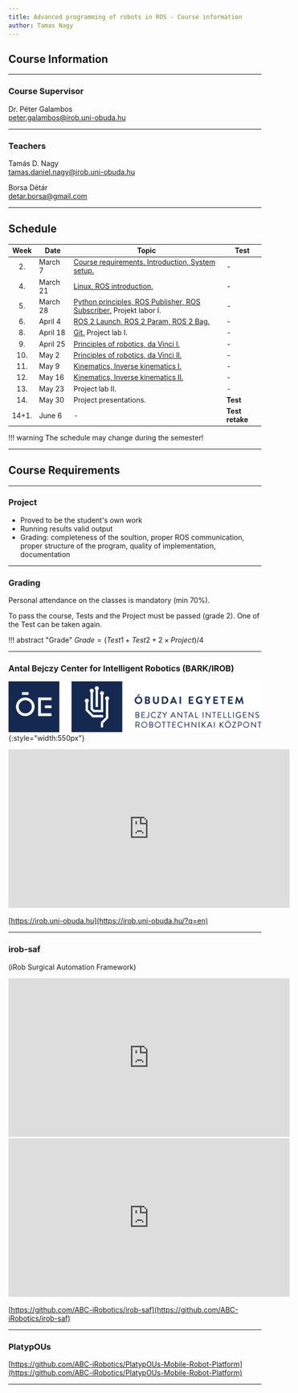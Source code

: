 ```yaml
---
title: Advanced programming of robots in ROS - Course information
author: Tamas Nagy
---
```


## Course Information

---
### Course Supervisor
Dr. Péter Galambos      
[peter.galambos@irob.uni-obuda.hu](mailto:peter.galambos@irob.uni-obuda.hu)

---

### Teachers
Tamás D. Nagy      
[tamas.daniel.nagy@irob.uni-obuda.hu](mailto:tamas.daniel.nagy@irob.uni-obuda.hu)

Borsa Détár      
[detar.borsa@gmail.com](mailto:detar.borsa@gmail.com)


---

## Schedule


| Week  | Date     | Topic                                                                                         | Test            |
|:-----:|----------|-----------------------------------------------------------------------------------------------|-----------------|
|  2.   | March 7  | [Course requirements. Introduction, System setup.](01_system_setup.md)                        | -               |
|  4.   | March 21 | [Linux, ROS introduction.](02_linux_ros_principles.md)                                        | -               |
|  5.   | March 28 | [Python principles, ROS Publisher, ROS Subscriber.](03_python_principles.md) Projekt labor I. | -               |
|  6.   | April 4  | [ROS 2 Launch, ROS 2 Param, ROS 2 Bag.](04_roslaunch.md)                                      | -               |
|  8.   | April 18 | [Git.](05_git.md) Project lab I.                                                              | -               |
|  9.   | April 25 | [Principles of robotics, da Vinci I.](06_da_vinci.md)                                         | -               |
|  10.  | May 2    | [Principles of robotics, da Vinci II.](06_da_vinci.md)                                        | -               |
|  11.  | May 9    | [Kinematics, Inverse kinematics I.](07_robotics_principles.md)                                | -               |
|  12.  | May 16   | [Kinematics, Inverse kinematics II.](07_robotics_principles.md)                               | -               |
|  13.  | May 23   | Project lab II.                                                                               | -               |
|  14.  | May 30   | Project presentations.                                                                        |   **Test**      |
| 14+1. | June 6   | -                                                                                             | **Test retake** |


!!! warning
    The schedule may change during the semester!

---


## Course Requirements

---

### Project

- Proved to be the student's own work
- Running results valid output
- Grading: completeness of the soultion, proper ROS communication, proper structure of the program, quality of implementation, documentation


---

### Grading

Personal attendance on the classes is mandatory (min 70%).

To pass the course, Tests and the Project must be passed (grade 2). One of the Test can be taken again.


!!! abstract "Grade"
    $Grade = (Test1 + Test2 + 2 \times Project) / 4$


---

### Antal Bejczy Center for Intelligent Robotics (BARK/IROB)


![](img/bark_logo.png){:style="width:550px"}


<iframe width="560" height="315" src="https://www.youtube.com/embed/8XmKGWBV5Nw" title="YouTube video player" frameborder="0" allow="accelerometer; autoplay; clipboard-write; encrypted-media; gyroscope; picture-in-picture" allowfullscreen></iframe>


[https://irob.uni-obuda.hu](https://irob.uni-obuda.hu/?q=en)

---

### irob-saf

(iRob Surgical Automation Framework)

<iframe width="560" height="315" src="https://www.youtube.com/embed/d8aKvtvy1-4" title="YouTube video player" frameborder="0" allow="accelerometer; autoplay; clipboard-write; encrypted-media; gyroscope; picture-in-picture" allowfullscreen></iframe>

<iframe width="560" height="315" src="https://www.youtube.com/embed/7pB6zXom3k0" title="YouTube video player" frameborder="0" allow="accelerometer; autoplay; clipboard-write; encrypted-media; gyroscope; picture-in-picture" allowfullscreen></iframe>


[https://github.com/ABC-iRobotics/irob-saf](https://github.com/ABC-iRobotics/irob-saf)

---

### PlatypOUs

[https://github.com/ABC-iRobotics/PlatypOUs-Mobile-Robot-Platform](https://github.com/ABC-iRobotics/PlatypOUs-Mobile-Robot-Platform)

---

